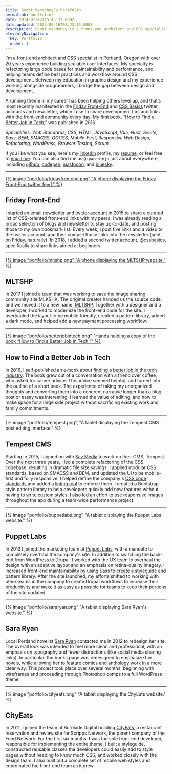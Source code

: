 ```yaml
---
title: Scott Vandehey’s Portfolio
permalink: portfolio/
date: 2014-07-07T15:45:32.000Z
date_updated: 2023-08-16T03:22:15.000Z
description: Scott Vandehey is a front-end architect and CSS specialist in Portland, Oregon with over 20 years experience building scalable user interfaces.
eleventyNavigation:
  key: Portfolio
  order: 1
---
```


I'm a front-end architect and CSS specialist in Portland, Oregon with over 20 years experience building scalable user interfaces. My specialty is refactoring large code bases for maintainability and performance, and helping teams define best practices and workflow around CSS development. Between my education in graphic design and my experience working alongside programmers, I bridge the gap between design and development.

A running theme in my career has been helping others level up, and that’s most recently manifested in the [Friday Front-End](https://fridayfrontend.com/) and [CSS Basics](https://twitter.com/cssbasics) twitter accounts and newsletter, which I use to share development tips and links with the front-end community every day. My first book, “[How to Find a Better Job in Tech](https://www.amazon.com/dp/B01M0VOE6O),” was published in 2016.

_Specialities: Web Standards, CSS, HTML, JavaScript, Vue, Nuxt, Svelte, Sass, BEM, SMACSS, OOCSS, Mobile-First, Responsive Web Design, Refactoring, WordPress, Browser Testing, Scrum_

If you like what you see, here's my [linkedin](http://www.linkedin.com/in/scottvandehey/) profile, my [resume](https://www.dropbox.com/s/ttpb0szdxox2xv7/scott-vandehey-resume.pdf), or feel free to [email me](mailto:scott@spaceninja.com). You can also find me as `@spaceninja` just about everywhere, including [github](https://github.com/spaceninja), [codepen](https://codepen.io/spaceninja/), [mastodon](https://mastodon.cloud/@spaceninja), and [bluesky](https://bsky.app/profile/spaceninja.com).

---

[{% image "portfolio/fridayfrontend.png" "A phone displaying the Friday Front-End twitter feed." %}](https://fridayfrontend.com/)

## Friday Front-End

I started an [email newsletter](https://fridayfrontend.com/) and [twitter account](https://twitter.com/fridayfrontend) in 2015 to share a curated list of CSS-oriented front-end links with my peers. I was already reading a broad selection of blogs and newsletter to stay up-to-date, and posting those to my own bookmark list. Every week, I post five links and a video to the twitter account, and then compile those links into the newsletter (sent on Friday, naturally). In 2018, I added a second twitter account, [@cssbasics](https://twitter.com/cssbasics), specifically to share links aimed at beginners.

---

[{% image "portfolio/mltshp.png" "A phone displaying the MLTSHP website." %}](https://mltshp.com/)

## MLTSHP

In 2017 I joined a team that was working to save the image sharing community site MLKSHK. The original creator handed us the source code, and we moved it to a new name, [MLTSHP](https://mltshp.com/). Together with a designer and a developer, I worked to modernize the front-end code for the site. I overhauled the layout to be mobile friendly, created a pattern library, added a dark mode, and helped add a new payment processing workflow.

---

[{% image "portfolio/betterjobintech.png" "Hands holding a copy of the book “How to Find a Better Job in Tech.”" %}](https://www.amazon.com/dp/B01M0VOE6O)

## How to Find a Better Job in Tech

In 2016, I self-published an e-book about [finding a better job in the tech industry](https://www.amazon.com/dp/B01M0VOE6O). The book grew out of a conversation with a friend over coffee, who asked for career advice. The advice seemed helpful, and turned into the outline of a short book. The experience of taking my unorganized thoughts and converting them into a coherent narrative longer than a blog post or essay was interesting. I learned the value of editing, and how to make space for a large side project without sacrificing existing work and family commitments.

---

{% image "portfolio/tempest.png", "A tablet displaying the Tempest CMS post editing interface." %}

## Tempest CMS

Starting in 2015, I signed on with [Say Media](https://www.saymedia.com/) to work on their CMS, Tempest. Over the next three years, I led a complete refactoring of the CSS codebase, resulting in dramatic file size savings. I applied modular CSS standards, based on SMACSS and BEM, and updated the UI to be mobile-first and fully responsive. I helped define the company's [CSS code standards](https://github.com/saymedia/css-standards) and added a [linting tool](https://github.com/saymedia/stylelint-config-saymedia) to enforce them. I created a Bootstrap-style pattern library to help developers quickly add new features without having to write custom styles. I also led an effort to use responsive images throughout the app during a team-wide performance project.

---

{% image "portfolio/puppetlabs.png" "A tablet displaying the Puppet Labs website." %}

## Puppet Labs

In 2013 I joined the marketing team at [Puppet Labs](http://puppetlabs.com/), with a mandate to completely overhaul the company's site. In addition to switching the back-end from WordPress to Drupal, I worked with the UX team to overhaul the design with an adaptive layout and an emphasis on retina-quality imagery. I increased front-end maintainability by using Sass to create a styleguide and pattern library. After the site launched, my efforts shifted to working with other teams in the company to create Drupal workflows to increase their productivity and make it as easy as possible for teams to keep their portions of the site updated.

---

{% image "portfolio/sararyan.png" "A tablet displaying Sara Ryan's website." %}

## Sara Ryan

Local Portland novelist [Sara Ryan](http://sararyan.com/) contacted me in 2012 to redesign her site. The overall look was intended to feel more clean and professional, with an emphasis on typography and fewer distractions (like social media sharing links). In particular, the books page was redesigned to emphasize her novels, while allowing her to feature comics and anthology work in a more clear way. This project took place over several months, beginning with wireframes and proceeding through Photoshop comps to a full WordPress theme.

---

{% image "portfolio/cityeats.png" "A tablet displaying the CityEats website." %}

## CityEats

In 2011, I joined the team at Burnside Digital building [CityEats](http://cityeats.com/), a restaurant reservation and review site for Scripps Network, the parent company of the Food Network. For the first six months, I was the sole front-end developer, responsible for implementing the entire theme. I built a styleguide, constructed reusable classes the developers could easily add to style pages without needing to know much CSS, and worked closely with the design team. I also built out a complete set of mobile web styles and coordinated the front-end team as it grew.
